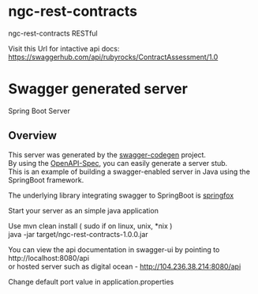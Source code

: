 # ngc-rest-contracts
ngc-rest-contracts RESTful

Visit this Url for intactive api docs: https://swaggerhub.com/api/rubyrocks/ContractAssessment/1.0

# Swagger generated server

Spring Boot Server 


## Overview  
This server was generated by the [swagger-codegen](https://github.com/swagger-api/swagger-codegen) project.  
By using the [OpenAPI-Spec](https://github.com/swagger-api/swagger-core), you can easily generate a server stub.  
This is an example of building a swagger-enabled server in Java using the SpringBoot framework.  

The underlying library integrating swagger to SpringBoot is [springfox](https://github.com/springfox/springfox)  

Start your server as an simple java application

Use mvn clean install  ( sudo if on linux, unix, *nix ) <br>
java -jar target/ngc-rest-contracts-1.0.0.jar

You can view the api documentation in swagger-ui by pointing to  
http://localhost:8080/api
<br>
or hosted server such as digital ocean - http://104.236.38.214:8080/api

Change default port value in application.properties
